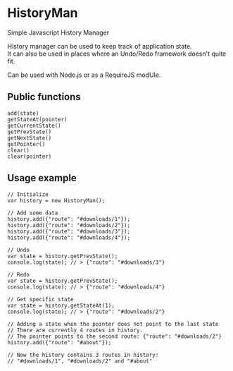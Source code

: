 HistoryMan
==========

Simple Javascript History Manager

History manager can be used to keep track of application state.  
It can also be used in places where an Undo/Redo framework doesn't quite fit.  

Can be used with Node.js or as a RequireJS modUle.

Public functions
----------------
```
add(state)
getStateAt(pointer)
getCurrentState()
getPrevState()
getNextState()
getPointer()
clear()
clear(pointer)
```

Usage example
-------------
```
// Initialize
var history = new HistoryMan();

// Add some data
history.add({"route": "#downloads/1"});
history.add({"route": "#downloads/2"});
history.add({"route": "#downloads/3"});
history.add({"route": "#downloads/4"});

// Undo
var state = history.getPrevState();
console.log(state); // > {"route": "#downloads/3"}

// Redo
var state = history.getPrevState();
console.log(state); // > {"route": "#downloads/4"}

// Get specific state
var state = history.getStateAt(1);
console.log(state); // > {"route": "#downloads/2"}

// Adding a state when the pointer does not point to the last state
// There are currently 4 routes in history.
// The pointer points to the second route: {"route": "#downloads/2"}
history.add({"route": "#about"});

// Now the history contains 3 routes in history:
// "#downloads/1", "#downloads/2" and "#about"
```